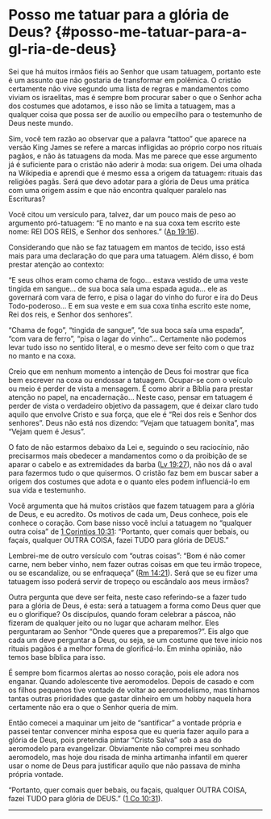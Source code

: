 # Posso me tatuar para a glória de Deus? {#posso-me-tatuar-para-a-gl-ria-de-deus}

Sei que há muitos irmãos fiéis ao Senhor que usam tatuagem, portanto este é um assunto que não gostaria de transformar em polêmica. O cristão certamente não vive segundo uma lista de regras e mandamentos como viviam os israelitas, mas é sempre bom procurar saber o que o Senhor acha dos costumes que adotamos, e isso não se limita a tatuagem, mas a qualquer coisa que possa ser de auxílio ou empecilho para o testemunho de Deus neste mundo.

Sim, você tem razão ao observar que a palavra “tattoo” que aparece na versão King James se refere a marcas infligidas ao próprio corpo nos rituais pagãos, e não às tatuagens da moda. Mas me parece que esse argumento já é suficiente para o cristão não aderir à moda: sua origem. Dei uma olhada na Wikipedia e aprendi que é mesmo essa a origem da tatuagem: rituais das religiões pagãs. Será que devo adotar para a glória de Deus uma prática com uma origem assim e que não encontra qualquer paralelo nas Escrituras?

Você citou um versículo para, talvez, dar um pouco mais de peso ao argumento pró-tatuagem: “E no manto e na sua coxa tem escrito este nome: REI DOS REIS, e Senhor dos senhores.” ([Ap 19:16](http://bibliaonline.com.br/acf/ap/19/16)).

Considerando que não se faz tatuagem em mantos de tecido, isso está mais para uma declaração do que para uma tatuagem. Além disso, é bom prestar atenção ao contexto:

“E seus olhos eram como chama de fogo... estava vestido de uma veste tingida em sangue... de sua boca saía uma espada aguda... ele as governará com vara de ferro, e pisa o lagar do vinho do furor e ira do Deus Todo-poderoso... E em sua veste e em sua coxa tinha escrito este nome, Rei dos reis, e Senhor dos senhores”.

“Chama de fogo”, “tingida de sangue”, “de sua boca saía uma espada”, “com vara de ferro”, “pisa o lagar do vinho”... Certamente não podemos levar tudo isso no sentido literal, e o mesmo deve ser feito com o que traz no manto e na coxa.

Creio que em nenhum momento a intenção de Deus foi mostrar que fica bem escrever na coxa ou endossar a tatuagem. Ocupar-se com o veículo ou meio é perder de vista a mensagem. É como abrir a Bíblia para prestar atenção no papel, na encadernação... Neste caso, pensar em tatuagem é perder de vista o verdadeiro objetivo da passagem, que é deixar claro tudo aquilo que envolve Cristo e sua força, que ele é “Rei dos reis e Senhor dos senhores”. Deus não está nos dizendo: “Vejam que tatuagem bonita”, mas “Vejam quem é Jesus”.

O fato de não estarmos debaixo da Lei e, seguindo o seu raciocínio, não precisarmos mais obedecer a mandamentos como o da proibição de se aparar o cabelo e as extremidades da barba ([Lv 19:27](http://bibliaonline.com.br/acf/lv/19/27)), não nos dá o aval para fazermos tudo o que quisermos. O cristão faz bem em buscar saber a origem dos costumes que adota e o quanto eles podem influenciá-lo em sua vida e testemunho.

Você argumenta que há muitos cristãos que fazem tatuagem para a glória de Deus, e eu acredito. Os motivos de cada um, Deus conhece, pois ele conhece o coração. Com base nisso você inclui a tatuagem no “qualquer outra coisa” de [1 Corintios 10:31](http://bibliaonline.com.br/acf/1co/10/31): “Portanto, quer comais quer bebais, ou façais, qualquer OUTRA COISA, fazei TUDO para glória de DEUS.”

Lembrei-me de outro versículo com “outras coisas”: “Bom é não comer carne, nem beber vinho, nem fazer outras coisas em que teu irmão tropece, ou se escandalize, ou se enfraqueça” ([Rm 14:21](http://bibliaonline.com.br/acf/rm/14/21)). Será que se eu fizer uma tatuagem isso poderá servir de tropeço ou escândalo aos meus irmãos?

Outra pergunta que deve ser feita, neste caso referindo-se a fazer tudo para a glória de Deus, é esta: será a tatuagem a forma como Deus quer que eu o glorifique? Os discípulos, quando foram celebrar a páscoa, não fizeram de qualquer jeito ou no lugar que acharam melhor. Eles perguntaram ao Senhor “Onde queres que a preparemos?”. Eis algo que cada um deve perguntar a Deus, ou seja, se um costume que teve início nos rituais pagãos é a melhor forma de glorificá-lo. Em minha opinião, não temos base bíblica para isso.

É sempre bom ficarmos alertas ao nosso coração, pois ele adora nos enganar. Quando adolescente tive aeromodelos. Depois de casado e com os filhos pequenos tive vontade de voltar ao aeromodelismo, mas tínhamos tantas outras prioridades que gastar dinheiro em um hobby naquela hora certamente não era o que o Senhor queria de mim.

Então comecei a maquinar um jeito de “santificar” a vontade própria e passei tentar convencer minha esposa que eu queria fazer aquilo para a glória de Deus, pois pretendia pintar “Cristo Salva” sob a asa do aeromodelo para evangelizar. Obviamente não comprei meu sonhado aeromodelo, mas hoje dou risada de minha artimanha infantil em querer usar o nome de Deus para justificar aquilo que não passava de minha própria vontade.

“Portanto, quer comais quer bebais, ou façais, qualquer OUTRA COISA, fazei TUDO para glória de DEUS.” ([1 Co 10:31](http://bibliaonline.com.br/acf/1co/10/31)).

*****